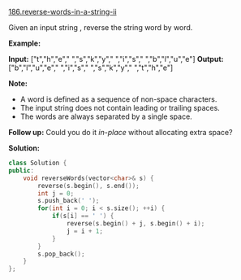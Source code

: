 [186.reverse-words-in-a-string-ii](https://leetcode.com/problems/reverse-words-in-a-string-ii/)  

Given an input string , reverse the string word by word. 

**Example:**

**Input:** \["t","h","e"," ","s","k","y"," ","i","s"," ","b","l","u","e"\]
**Output:** \["b","l","u","e"," ","i","s"," ","s","k","y"," ","t","h","e"\]

**Note:** 

*   A word is defined as a sequence of non-space characters.
*   The input string does not contain leading or trailing spaces.
*   The words are always separated by a single space.

**Follow up:** Could you do it _in-place_ without allocating extra space?  



**Solution:**  

```cpp
class Solution {
public:
    void reverseWords(vector<char>& s) {
        reverse(s.begin(), s.end());
        int j = 0;
        s.push_back(' ');
        for(int i = 0; i < s.size(); ++i) {
            if(s[i] == ' ') {
                reverse(s.begin() + j, s.begin() + i);
                j = i + 1;
            }
        }
        s.pop_back();
    }
};
```
      